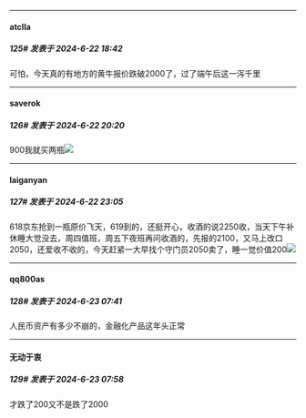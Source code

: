 ﻿
*****

####  atclla  
##### 125#       发表于 2024-6-22 18:42

可怕，今天真的有地方的黄牛报价跌破2000了，过了端午后这一泻千里


*****

####  saverok  
##### 126#       发表于 2024-6-22 20:20

900我就买两瓶<img src="https://static.saraba1st.com/image/smiley/face2017/049.png" referrerpolicy="no-referrer">


*****

####  laiganyan  
##### 127#       发表于 2024-6-22 23:05

618京东抢到一瓶原价飞天，619到的，还挺开心，收酒的说2250收，当天下午补休睡大觉没去，周四值班，周五下夜班再问收酒的，先报的2100，又马上改口2050，还爱收不收的，今天赶紧一大早找个守门员2050卖了，睡一觉价值200<img src="https://static.saraba1st.com/image/smiley/carton2017/169.png" referrerpolicy="no-referrer">


*****

####  qq800as  
##### 128#       发表于 2024-6-23 07:41

人民币资产有多少不崩的，金融化产品这年头正常


*****

####  无动于衷  
##### 129#       发表于 2024-6-23 07:58

才跌了200又不是跌了2000

